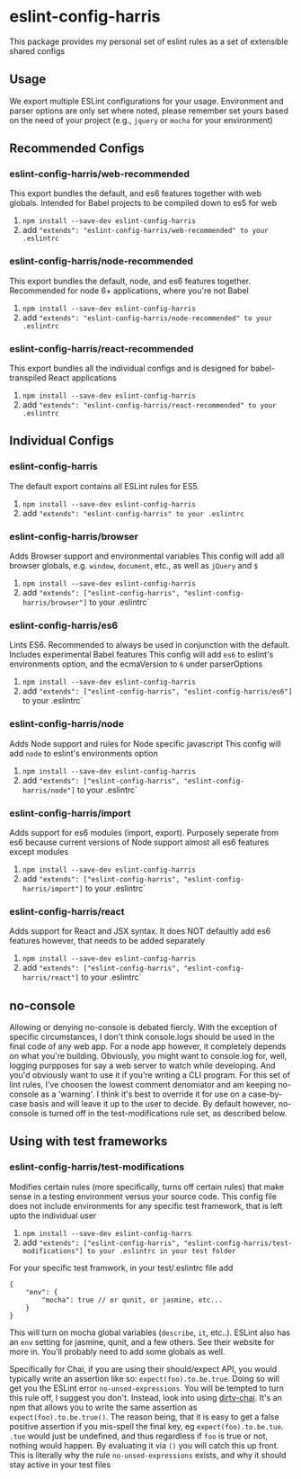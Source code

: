 # eslint-config-harris

This package provides my personal set of eslint rules as a set of extensible shared configs

## Usage

We export multiple ESLint configurations for your usage.
Environment and parser options are only set where noted, please remember set yours based on the need of your project (e.g., `jquery` or `mocha` for your environment)

## Recommended Configs

### eslint-config-harris/web-recommended

This export bundles the default, and es6 features together with web globals. Intended for Babel projects to be compiled down to es5 for web

1. `npm install --save-dev eslint-config-harris`
2. add `"extends": "eslint-config-harris/web-recommended" to your .eslintrc`

### eslint-config-harris/node-recommended

This export bundles the default, node, and es6 features together. Recommended for node 6+ applications, where you're not Babel

1. `npm install --save-dev eslint-config-harris`
2. add `"extends": "eslint-config-harris/node-recommended" to your .eslintrc`

### eslint-config-harris/react-recommended

This export bundles all the individual configs and is designed for babel-transpiled React applications

1. `npm install --save-dev eslint-config-harris`
2. add `"extends": "eslint-config-harris/react-recommended" to your .eslintrc`

## Individual Configs

### eslint-config-harris

The default export contains all ESLint rules for ES5.

1. `npm install --save-dev eslint-config-harris`
2. add `"extends": "eslint-config-harris" to your .eslintrc`

### eslint-config-harris/browser

Adds Browser support and environmental variables
This config will add all browser globals, e.g. `window`, `document`, etc., as well as `jQuery` and `$`

1. `npm install --save-dev eslint-config-harris`
2. add `"extends": ["eslint-config-harris", "eslint-config-harris/browser"]` to your .eslintrc`

### eslint-config-harris/es6

Lints ES6. Recommended to always be used in conjunction with the default. Includes experimental Babel features
This config will add `es6` to eslint's environments option, and the ecmaVersion to `6` under parserOptions

1. `npm install --save-dev eslint-config-harris`
2. add `"extends": ["eslint-config-harris", "eslint-config-harris/es6"]` to your .eslintrc`

### eslint-config-harris/node

Adds Node support and rules for Node specific javascript
This config will add `node` to eslint's environments option

1. `npm install --save-dev eslint-config-harris`
2. add `"extends": ["eslint-config-harris", "eslint-config-harris/node"]` to your .eslintrc`

### eslint-config-harris/import

Adds support for es6 modules (import, export). Purposely seperate from es6 because current versions of Node support almost all es6 features except modules

1. `npm install --save-dev eslint-config-harris`
2. add `"extends": ["eslint-config-harris", "eslint-config-harris/import"]` to your .eslintrc`

### eslint-config-harris/react

Adds support for React and JSX syntax. It does NOT defaultly add es6 features however, that needs to be added separately

1. `npm install --save-dev eslint-config-harris`
2. add `"extends": ["eslint-config-harris", "eslint-config-harris/react"]` to your .eslintrc`

## no-console

Allowing or denying no-console is debated fiercly. With the exception of specific circumstances, I don't think console.logs should be used in the final code of any web app. For a node app however, it completely depends on what you're building. Obviously, you might want to console.log for, well, logging purpposes for say a web server to watch while developing. And you'd obviously want to use it if you're writing a CLI program. For this set of lint rules, I've choosen the lowest comment denomiator and am keeping no-console as a 'warning'. I think it's best to override it for use on a case-by-case basis and will leave it up to the user to decide. By default however, no-console is turned off in the test-modifications rule set, as described below.

## Using with test frameworks

### eslint-config-harris/test-modifications

Modifies certain rules (more specifically, turns off certain rules) that make sense in a testing environment versus your source code. This config file does not include environments for any specific test framework, that is left upto the individual user

1. `npm install --save-dev eslint-config-harrs`
2. add `"extends": ["eslint-config-harris", "eslint-config-harris/test-modifications"] to your .eslintrc in your test folder`

For your specific test framwork, in your test/.eslintrc file add
```
{
	"env": {
		"mocha": true // or qunit, or jasmine, etc...
	}
}
```
This will turn on mocha global variables (`describe`, `it`, etc..). ESLint also has an `env` setting for jasmine, qunit, and a few others. See their website for more in. You'll probably need to add some globals as well.

Specifically for Chai, if you are using their should/expect API, you would typically write an assertion like so: `expect(foo).to.be.true`. Doing so will get you the ESLint error `no-unsed-expressions`. You will be tempted to turn this rule off, I suggest you don't. Instead, look into using [dirty-chai](https://github.com/prodatakey/dirty-chai). It's an npm that allows you to write the same assertion as `expect(foo).to.be.true()`. The reason being, that it is easy to get a false positive assertion if you mis-spell the final key, eg `expect(foo).to.be.tue`. `.tue` would just be undefined, and thus regardless if `foo` is true or not, nothing would happen. By evaluating it via `()` you will catch this up front. This is literally why the rule `no-unsed-expressions` exists, and why it should stay active in your test files
